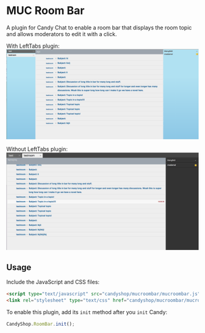 # MUC Room Bar

A plugin for Candy Chat to enable a room bar that displays the room topic and allows moderators to edit it with a click.

With LeftTabs plugin:
![MUC Room Bar with LeftTabs Plugin](screenshot-left.png)

Without LeftTabs plugin:
![MUC Room Bar without LeftTabs Plugin](screenshot-normal.png)

## Usage
Include the JavaScript and CSS files:
```HTML
<script type="text/javascript" src="candyshop/mucroombar/mucroombar.js"></script>
<link rel="stylesheet" type="text/css" href="candyshop/mucroombar/mucroombar.css" />
```

To enable this plugin, add its `init` method after you `init` Candy:
```JavaScript
CandyShop.RoomBar.init();
```
